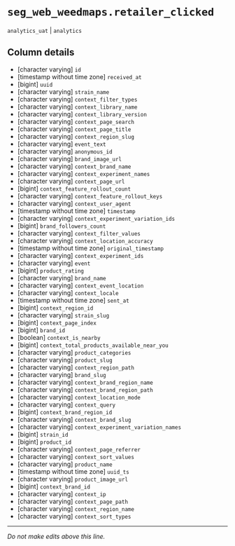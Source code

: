 # `seg_web_weedmaps.retailer_clicked`
`analytics_uat` | `analytics`

## Column details
* [character varying] `id`
* [timestamp without time zone] `received_at`
* [bigint]    `uuid`
* [character varying] `strain_name`
* [character varying] `context_filter_types`
* [character varying] `context_library_name`
* [character varying] `context_library_version`
* [character varying] `context_page_search`
* [character varying] `context_page_title`
* [character varying] `context_region_slug`
* [character varying] `event_text`
* [character varying] `anonymous_id`
* [character varying] `brand_image_url`
* [character varying] `context_brand_name`
* [character varying] `context_experiment_names`
* [character varying] `context_page_url`
* [bigint]    `context_feature_rollout_count`
* [character varying] `context_feature_rollout_keys`
* [character varying] `context_user_agent`
* [timestamp without time zone] `timestamp`
* [character varying] `context_experiment_variation_ids`
* [bigint]    `brand_followers_count`
* [character varying] `context_filter_values`
* [character varying] `context_location_accuracy`
* [timestamp without time zone] `original_timestamp`
* [character varying] `context_experiment_ids`
* [character varying] `event`
* [bigint]    `product_rating`
* [character varying] `brand_name`
* [character varying] `context_event_location`
* [character varying] `context_locale`
* [timestamp without time zone] `sent_at`
* [bigint]    `context_region_id`
* [character varying] `strain_slug`
* [bigint]    `context_page_index`
* [bigint]    `brand_id`
* [boolean]   `context_is_nearby`
* [bigint]    `context_total_products_available_near_you`
* [character varying] `product_categories`
* [character varying] `product_slug`
* [character varying] `context_region_path`
* [character varying] `brand_slug`
* [character varying] `context_brand_region_name`
* [character varying] `context_brand_region_path`
* [character varying] `context_location_mode`
* [character varying] `context_query`
* [bigint]    `context_brand_region_id`
* [character varying] `context_brand_slug`
* [character varying] `context_experiment_variation_names`
* [bigint]    `strain_id`
* [bigint]    `product_id`
* [character varying] `context_page_referrer`
* [character varying] `context_sort_values`
* [character varying] `product_name`
* [timestamp without time zone] `uuid_ts`
* [character varying] `product_image_url`
* [bigint]    `context_brand_id`
* [character varying] `context_ip`
* [character varying] `context_page_path`
* [character varying] `context_region_name`
* [character varying] `context_sort_types`

-------------------------------------------------------------------------------
*Do not make edits above this line.*
